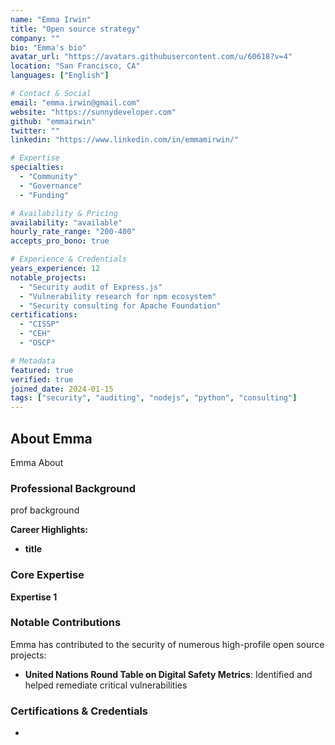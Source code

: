 ```yaml
---
name: "Emma Irwin"
title: "Open source strategy"
company: ""
bio: "Emma's bio"
avatar_url: "https://avatars.githubusercontent.com/u/60618?v=4"
location: "San Francisco, CA"
languages: ["English"]

# Contact & Social
email: "emma.irwin@gmail.com"
website: "https://sunnydeveloper.com"
github: "emmairwin"
twitter: ""
linkedin: "https://www.linkedin.com/in/emmamirwin/"

# Expertise
specialties: 
  - "Community"
  - "Governance"
  - "Funding"

# Availability & Pricing
availability: "available"
hourly_rate_range: "200-400"
accepts_pro_bono: true

# Experience & Credentials
years_experience: 12
notable_projects: 
  - "Security audit of Express.js"
  - "Vulnerability research for npm ecosystem"
  - "Security consulting for Apache Foundation"
certifications: 
  - "CISSP"
  - "CEH" 
  - "OSCP"

# Metadata
featured: true
verified: true
joined_date: 2024-01-15
tags: ["security", "auditing", "nodejs", "python", "consulting"]
---
```


## About Emma

Emma About

### Professional Background

prof background

**Career Highlights:**
- **title** 


### Core Expertise

**Expertise 1**


### Notable Contributions

Emma has contributed to the security of numerous high-profile open source projects:

- **United Nations Round Table on Digital Safety Metrics**: Identified and helped remediate critical vulnerabilities

### Certifications & Credentials

-